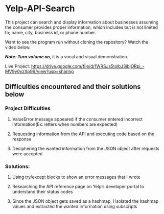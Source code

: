 # Yelp-API-Search

This project can search and display information about businesses assuming the consumer provides proper information, which includes but is not limited to; name, city, business id, or phone number. 

Want to see the program run without cloning the repository? Watch the video below.

**_Note: Turn volume on_**, it is a vocal and visual demonstration.

Live Project: https://drive.google.com/file/d/1WRSJs5tolbJ3ibjORpi_-MV9y0vzXp96/view?usp=sharing

## Difficulties encountered and their solutions below

### Project Difficulties

1) ValueError message appeared if the consumer entered incorrect information(Ex: letters when numbers are expected)

2) Requesting information from the API and executing code based on the response

3) Deciphering the wanted information from the JSON object after requests were accepted

### Solutions:

1) Using try/except blocks to show an error messages that I wrote

2) Researching the API reference page on Yelp’s developer portal to understand their status codes

3) Since the JSON object gets saved as a hashmap, I isolated the hashmap values and extracted the wanted information using subscripts
